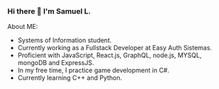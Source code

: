 ### Hi there 👋 I'm Samuel L.

About ME:

- Systems of Information student.
- Currently working as a Fullstack Developer at Easy Auth Sistemas.
- Proficient with JavaScript, React.js, GraphQL, node.js, MYSQL, mongoDB and ExpressJS.
- In my free time, I practice game development in C#.
- Currently learning C++ and Python.

<!--
**devsamuelc/devsamuelc** is a ✨ _special_ ✨ repository because its `README.md` (this file) appears on your GitHub profile.

Here are some ideas to get you started:

- 🔭 I’m currently working on ...
- 🌱 I’m currently learning ...
- 👯 I’m looking to collaborate on ...
- 🤔 I’m looking for help with ...
- 💬 Ask me about ...
- 📫 How to reach me: ...
- 😄 Pronouns: ...
- ⚡ Fun fact: ...
-->
